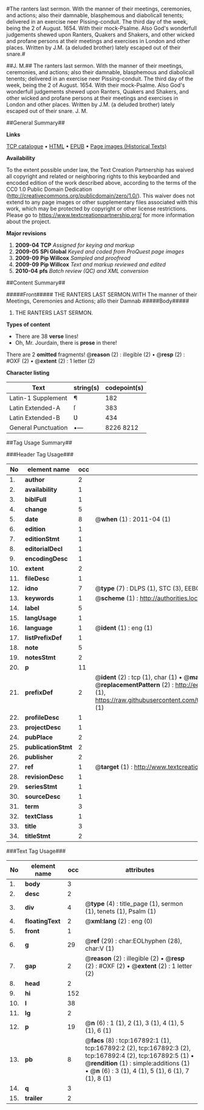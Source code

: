 #The ranters last sermon. With the manner of their meetings, ceremonies, and actions; also their damnable, blasphemous and diabolicall tenents; delivered in an exercise neer Pissing-conduit. The third day of the week, being the 2 of August. 1654. With their mock-Psalme. Also God's wonderfull judgements shewed upon Ranters, Quakers and Shakers, and other wicked and profane persons at their meetings and exercises in London and other places. Written by J.M. (a deluded brother) lately escaped out of their snare.#

##J. M.##
The ranters last sermon. With the manner of their meetings, ceremonies, and actions; also their damnable, blasphemous and diabolicall tenents; delivered in an exercise neer Pissing-conduit. The third day of the week, being the 2 of August. 1654. With their mock-Psalme. Also God's wonderfull judgements shewed upon Ranters, Quakers and Shakers, and other wicked and profane persons at their meetings and exercises in London and other places. Written by J.M. (a deluded brother) lately escaped out of their snare.
J. M.

##General Summary##

**Links**

[TCP catalogue](http://www.ota.ox.ac.uk/tcp/)  • 
[HTML](http://tei.it.ox.ac.uk/tcp/Texts-HTML/free/A89/A89490.html)  • 
[EPUB](http://tei.it.ox.ac.uk/tcp/Texts-EPUB/free/A89/A89490.epub) • 
[Page images (Historical Texts)](https://historicaltexts.jisc.ac.uk/eebo-99866539e)

**Availability**

To the extent possible under law, the Text Creation Partnership has waived all copyright and related or neighboring rights to this keyboarded and encoded edition of the work described above, according to the terms of the CC0 1.0 Public Domain Dedication (http://creativecommons.org/publicdomain/zero/1.0/). This waiver does not extend to any page images or other supplementary files associated with this work, which may be protected by copyright or other license restrictions. Please go to https://www.textcreationpartnership.org/ for more information about the project.

**Major revisions**

1. __2009-04__ __TCP__ *Assigned for keying and markup*
1. __2009-05__ __SPi Global__ *Keyed and coded from ProQuest page images*
1. __2009-09__ __Pip Willcox__ *Sampled and proofread*
1. __2009-09__ __Pip Willcox__ *Text and markup reviewed and edited*
1. __2010-04__ __pfs__ *Batch review (QC) and XML conversion*

##Content Summary##

#####Front#####
THE RANTERS LAST SERMON.WITH The manner of their Meetings, Ceremonies and Actions; alſo their Damnab
#####Body#####

1. THE RANTERS LAST SERMON.

**Types of content**

  * There are 38 **verse** lines!
  * Oh, Mr. Jourdain, there is **prose** in there!

There are 2 **omitted** fragments! 
 @__reason__ (2) : illegible (2)  •  @__resp__ (2) : #OXF (2)  •  @__extent__ (2) : 1 letter (2)

**Character listing**


|Text|string(s)|codepoint(s)|
|---|---|---|
|Latin-1 Supplement|¶|182|
|Latin Extended-A|ſ|383|
|Latin Extended-B|Ʋ|434|
|General Punctuation|•—|8226 8212|

##Tag Usage Summary##

###Header Tag Usage###

|No|element name|occ|attributes|
|---|---|---|---|
|1.|__author__|2||
|2.|__availability__|1||
|3.|__biblFull__|1||
|4.|__change__|5||
|5.|__date__|8| @__when__ (1) : 2011-04 (1)|
|6.|__edition__|1||
|7.|__editionStmt__|1||
|8.|__editorialDecl__|1||
|9.|__encodingDesc__|1||
|10.|__extent__|2||
|11.|__fileDesc__|1||
|12.|__idno__|7| @__type__ (7) : DLPS (1), STC (3), EEBO-CITATION (1), PROQUEST (1), VID (1)|
|13.|__keywords__|1| @__scheme__ (1) : http://authorities.loc.gov/ (1)|
|14.|__label__|5||
|15.|__langUsage__|1||
|16.|__language__|1| @__ident__ (1) : eng (1)|
|17.|__listPrefixDef__|1||
|18.|__note__|5||
|19.|__notesStmt__|2||
|20.|__p__|11||
|21.|__prefixDef__|2| @__ident__ (2) : tcp (1), char (1)  •  @__matchPattern__ (2) : ([0-9\-]+):([0-9IVX]+) (1), (.+) (1)  •  @__replacementPattern__ (2) : http://eebo.chadwyck.com/downloadtiff?vid=$1&page=$2 (1), https://raw.githubusercontent.com/textcreationpartnership/Texts/master/tcpchars.xml#$1 (1)|
|22.|__profileDesc__|1||
|23.|__projectDesc__|1||
|24.|__pubPlace__|2||
|25.|__publicationStmt__|2||
|26.|__publisher__|2||
|27.|__ref__|1| @__target__ (1) : http://www.textcreationpartnership.org/docs/. (1)|
|28.|__revisionDesc__|1||
|29.|__seriesStmt__|1||
|30.|__sourceDesc__|1||
|31.|__term__|3||
|32.|__textClass__|1||
|33.|__title__|3||
|34.|__titleStmt__|2||


###Text Tag Usage###

|No|element name|occ|attributes|
|---|---|---|---|
|1.|__body__|3||
|2.|__desc__|2||
|3.|__div__|4| @__type__ (4) : title_page (1), sermon (1), tenets (1), Psalm (1)|
|4.|__floatingText__|2| @__xml:lang__ (2) : eng (0)|
|5.|__front__|1||
|6.|__g__|29| @__ref__ (29) : char:EOLhyphen (28), char:V (1)|
|7.|__gap__|2| @__reason__ (2) : illegible (2)  •  @__resp__ (2) : #OXF (2)  •  @__extent__ (2) : 1 letter (2)|
|8.|__head__|2||
|9.|__hi__|152||
|10.|__l__|38||
|11.|__lg__|2||
|12.|__p__|19| @__n__ (6) : 1 (1), 2 (1), 3 (1), 4 (1), 5 (1), 6 (1)|
|13.|__pb__|8| @__facs__ (8) : tcp:167892:1 (1), tcp:167892:2 (2), tcp:167892:3 (2), tcp:167892:4 (2), tcp:167892:5 (1)  •  @__rendition__ (1) : simple:additions (1)  •  @__n__ (6) : 3 (1), 4 (1), 5 (1), 6 (1), 7 (1), 8 (1)|
|14.|__q__|3||
|15.|__trailer__|2||
